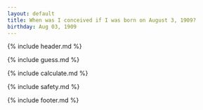 ```yaml
---
layout: default
title: When was I conceived if I was born on August 3, 1909?
birthday: Aug 03, 1909
---
```


{% include header.md %}

{% include guess.md %}

{% include calculate.md %}

{% include safety.md %}

{% include footer.md %}



